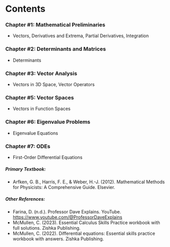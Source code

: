 # Contents

### Chapter #1: Mathematical Preliminaries
* Vectors, Derivatives and Extrema, Partial Derivatives, Integration

### Chapter #2: Determinants and Matrices
* Determinants

### Chapter #3: Vector Analysis
* Vectors in 3D Space, Vector Operators

### Chapter #5: Vector Spaces
* Vectors in Function Spaces

### Chapter #6: Eigenvalue Problems
* Eigenvalue Equations
  
### Chapter #7: ODEs
* First-Order Differential Equations

##### Primary Textbook:
* Arfken, G. B., Harris, F. E., & Weber, H.-J. (2012). Mathematical Methods for Physicists: A Comprehensive Guide. Elsevier. 
##### Other References:
* Farina, D. (n.d.). Professor Dave Explains. YouTube. https://www.youtube.com/@ProfessorDaveExplains 
* McMullen, C. (2023). Essential Calculus Skills Practice workbook with full solutions. Zishka Publishing. 
* McMullen, C. (2022). Differential equations: Essential skills practice workbook with answers. Zishka Publishing. 
